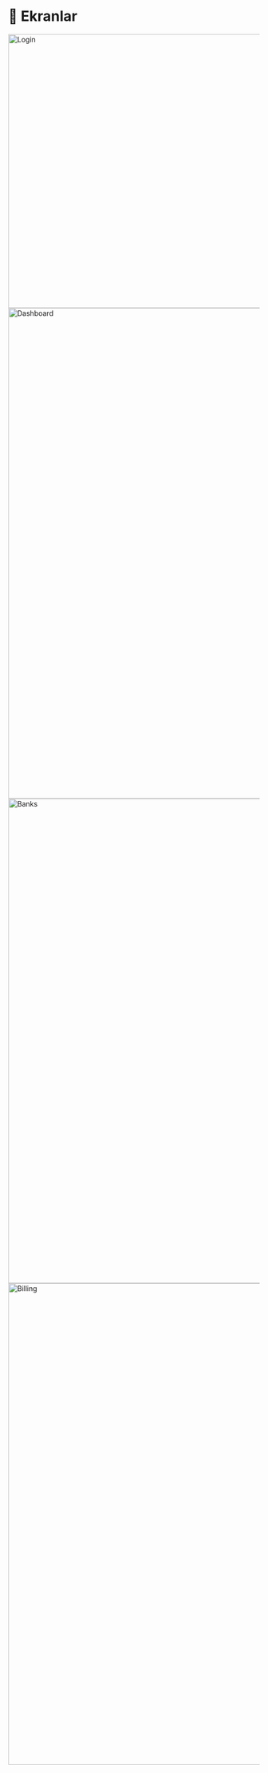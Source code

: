 # 📌 Ekranlar
<img width="946" height="548" alt="Login" src="https://github.com/user-attachments/assets/23bb7520-32c3-4fdb-81d1-8072f19bcf50" />
<img width="1818" height="982" alt="Dashboard" src="https://github.com/user-attachments/assets/5eeac4f3-6535-4ddc-b2d1-f09be4cc1f67" />
<img width="1816" height="970" alt="Banks" src="https://github.com/user-attachments/assets/0ec4e0d7-5b92-4ca3-8e0a-7b0110e4f577" />
<img width="1820" height="964" alt="Billing" src="https://github.com/user-attachments/assets/57463992-5830-4762-89c0-354c61798958" />
